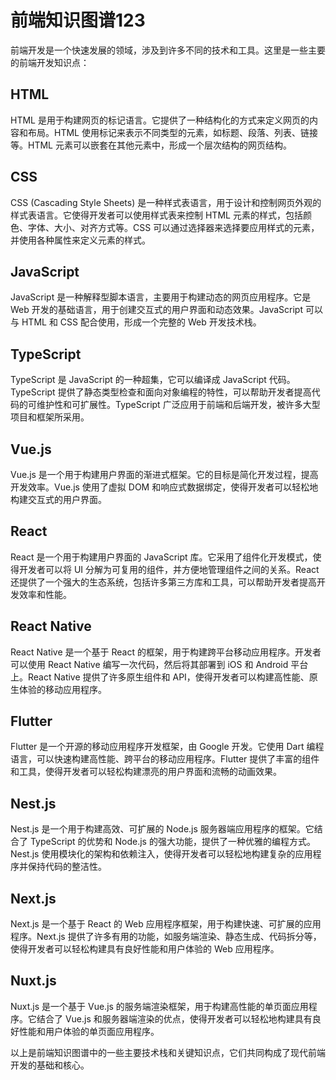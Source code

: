 # 前端知识图谱123
前端开发是一个快速发展的领域，涉及到许多不同的技术和工具。这里是一些主要的前端开发知识点：

## HTML
HTML 是用于构建网页的标记语言。它提供了一种结构化的方式来定义网页的内容和布局。HTML 使用标记来表示不同类型的元素，如标题、段落、列表、链接等。HTML 元素可以嵌套在其他元素中，形成一个层次结构的网页结构。

## CSS
CSS (Cascading Style Sheets) 是一种样式表语言，用于设计和控制网页外观的样式表语言。它使得开发者可以使用样式表来控制 HTML 元素的样式，包括颜色、字体、大小、对齐方式等。CSS 可以通过选择器来选择要应用样式的元素，并使用各种属性来定义元素的样式。

## JavaScript
JavaScript 是一种解释型脚本语言，主要用于构建动态的网页应用程序。它是 Web 开发的基础语言，用于创建交互式的用户界面和动态效果。JavaScript 可以与 HTML 和 CSS 配合使用，形成一个完整的 Web 开发技术栈。

## TypeScript
TypeScript 是 JavaScript 的一种超集，它可以编译成 JavaScript 代码。TypeScript 提供了静态类型检查和面向对象编程的特性，可以帮助开发者提高代码的可维护性和可扩展性。TypeScript 广泛应用于前端和后端开发，被许多大型项目和框架所采用。

## Vue.js
Vue.js 是一个用于构建用户界面的渐进式框架。它的目标是简化开发过程，提高开发效率。Vue.js 使用了虚拟 DOM 和响应式数据绑定，使得开发者可以轻松地构建交互式的用户界面。

## React
React 是一个用于构建用户界面的 JavaScript 库。它采用了组件化开发模式，使得开发者可以将 UI 分解为可复用的组件，并方便地管理组件之间的关系。React 还提供了一个强大的生态系统，包括许多第三方库和工具，可以帮助开发者提高开发效率和性能。

## React Native
React Native 是一个基于 React 的框架，用于构建跨平台移动应用程序。开发者可以使用 React Native 编写一次代码，然后将其部署到 iOS 和 Android 平台上。React Native 提供了许多原生组件和 API，使得开发者可以构建高性能、原生体验的移动应用程序。

## Flutter
Flutter 是一个开源的移动应用程序开发框架，由 Google 开发。它使用 Dart 编程语言，可以快速构建高性能、跨平台的移动应用程序。Flutter 提供了丰富的组件和工具，使得开发者可以轻松构建漂亮的用户界面和流畅的动画效果。

## Nest.js
Nest.js 是一个用于构建高效、可扩展的 Node.js 服务器端应用程序的框架。它结合了 TypeScript 的优势和 Node.js 的强大功能，提供了一种优雅的编程方式。Nest.js 使用模块化的架构和依赖注入，使得开发者可以轻松地构建复杂的应用程序并保持代码的整洁性。

## Next.js
Next.js 是一个基于 React 的 Web 应用程序框架，用于构建快速、可扩展的应用程序。Next.js 提供了许多有用的功能，如服务端渲染、静态生成、代码拆分等，使得开发者可以轻松构建具有良好性能和用户体验的 Web 应用程序。

## Nuxt.js
Nuxt.js 是一个基于 Vue.js 的服务端渲染框架，用于构建高性能的单页面应用程序。它结合了 Vue.js 和服务器端渲染的优点，使得开发者可以轻松地构建具有良好性能和用户体验的单页面应用程序。

以上是前端知识图谱中的一些主要技术栈和关键知识点，它们共同构成了现代前端开发的基础和核心。